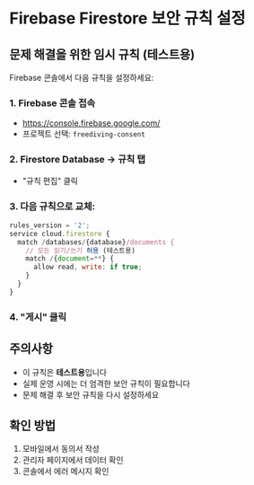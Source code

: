 # Firebase Firestore 보안 규칙 설정

## 문제 해결을 위한 임시 규칙 (테스트용)

Firebase 콘솔에서 다음 규칙을 설정하세요:

### 1. Firebase 콘솔 접속
- https://console.firebase.google.com/
- 프로젝트 선택: `freediving-consent`

### 2. Firestore Database → 규칙 탭
- "규칙 편집" 클릭

### 3. 다음 규칙으로 교체:

```javascript
rules_version = '2';
service cloud.firestore {
  match /databases/{database}/documents {
    // 모든 읽기/쓰기 허용 (테스트용)
    match /{document=**} {
      allow read, write: if true;
    }
  }
}
```

### 4. "게시" 클릭

## 주의사항
- 이 규칙은 **테스트용**입니다
- 실제 운영 시에는 더 엄격한 보안 규칙이 필요합니다
- 문제 해결 후 보안 규칙을 다시 설정하세요

## 확인 방법
1. 모바일에서 동의서 작성
2. 관리자 페이지에서 데이터 확인
3. 콘솔에서 에러 메시지 확인 